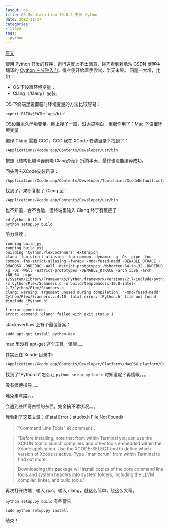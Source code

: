 ```yaml
---
layout: os
title: OS Mountain Lion 10.8.2 安装 Cython
date: 2012-12-27
categories:
- iteye
tags:
- python
---
```


[原文](http://fiftyk.iteye.com/admin/blogs/1754733)

使用 Python 开发的程序，运行速度上不太满意，碰巧看到赖勇浩 CSDN 博客中翻译的 [Cython 三分钟入门](http://blog.csdn.net/gzlaiyonghao/article/details/4561611)。得空便开始着手尝试，半天未果。
问题一大堆，比如：

* OS 下设置环境变量；
* Clang（/klæŋ/）安装;

OS 下终端里设置临时环境变量的方法比较容易：

```
export PATH=$PATH:'app/bin'
```

OS设置永久环境变量，网上搜了一篇，没太搞明白，但起作用了：Mac 下设置环境变量

编译 Clang 需要 GCC，GCC 我在 XCode 安装目录下找到了：


```
/Applications/Xcode.app/Contents/Developer/usr/bin
```

按照《结构化编译器前端 Clang介绍》折腾半天，最终也没能编译成功。
 
回头再去XCode安装目录：

```
/Applications/Xcode.app/Contents/Developer/Toolchains/XcodeDefault.xctoolchain/usr/bin
```


找到了，果断复制了 Clang 至：

```
/Applications/Xcode.app/Contents/Developer/usr/bin
```

也不知道，合不合适，但终端里输入 Clang 终于有反应了

``` 
cd Cython-0.17.3
python setup.py build
```

阻力继续：

```
running build_py
running build_ext
building 'Cython.Plex.Scanners' extension
clang -fno-strict-aliasing -fno-common -dynamic -g -Os -pipe -fno-common -fno-strict-aliasing -fwrapv -mno-fused-madd -DENABLE_DTRACE -DMACOSX -DNDEBUG -Wall -Wstrict-prototypes -Wshorten-64-to-32 -DNDEBUG -g -Os -Wall -Wstrict-prototypes -DENABLE_DTRACE -arch i386 -arch x86_64 -pipe -I/System/Library/Frameworks/Python.framework/Versions/2.7/include/python2.7 -c Cython/Plex/Scanners.c -o build/temp.macosx-10.8-intel-2.7/Cython/Plex/Scanners.o
clang: warning: argument unused during compilation: '-mno-fused-madd'
Cython/Plex/Scanners.c:4:10: fatal error: 'Python.h' file not found
#include "Python.h"
         ^
1 error generated.
error: command 'clang' failed with exit status 1
```

stackoverflow 上有个最佳答案：

``` 
sudo apt-get install python-dev 
```

mac 里没有 apt-get 这个工具，傻眼。。。
 
其实还在 Xcode 目录中:

```
/Applications/Xcode.app/Contents/Developer/Platforms/MacOSX.platform/Developer/SDKs/MacOSX10.8.sdk/System/Library/Frameworks/Python.framework/Versions/2.7/include
```

找到了“Python.h”,怎么让 `python setup.py build` 时知道呢？再傻眼。。。
 
没有师傅指导。。。
 
难免走弯路。。。
 
会遇到些稀奇古怪的东西，完全搞不清状况。。。
 
我看到了这篇文章：《Fatal Error：studio.h File Not Found》
 
> "Command Line Tools" 的 comment：
 
> "Before installing, note that from within Terminal you can use the XCRUN tool to launch compilers and other tools embedded within the Xcode application. Use the XCODE-SELECT tool to define which version of Xcode is active.  Type "man xcrun" from within Terminal to find out more.
 
> Downloading this package will install copies of the core command line tools and system headers into system folders, including the LLVM compiler, linker, and build tools."
 
再次打开终端：输入 gcc，输入 clang，就这么简单，绕这么大弯。
 
`python setup.py build` 有些警告

``` 
sudo python setup.py install 
```

结束！
